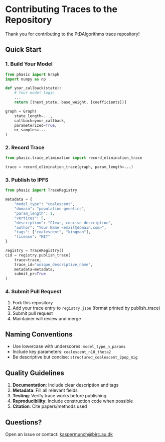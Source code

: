 # Contributing Traces to the Repository

Thank you for contributing to the PtDAlgorithms trace repository!

## Quick Start

### 1. Build Your Model

```python
from phasic import Graph
import numpy as np

def your_callback(state):
    # Your model logic
    ...
    return [(next_state, base_weight, [coefficients])]

graph = Graph(
    state_length=...,
    callback=your_callback,
    parameterized=True,
    nr_samples=...
)
```

### 2. Record Trace

```python
from phasic.trace_elimination import record_elimination_trace

trace = record_elimination_trace(graph, param_length=...)
```

### 3. Publish to IPFS

```python
from phasic import TraceRegistry

metadata = {
    "model_type": "coalescent",
    "domain": "population-genetics",
    "param_length": 1,
    "vertices": 5,
    "description": "Clear, concise description",
    "author": "Your Name <email@domain.com>",
    "tags": ["coalescent", "kingman"],
    "license": "MIT"
}

registry = TraceRegistry()
cid = registry.publish_trace(
    trace=trace,
    trace_id="unique_descriptive_name",
    metadata=metadata,
    submit_pr=True
)
```

### 4. Submit Pull Request

1. Fork this repository
2. Add your trace entry to `registry.json` (format printed by publish_trace)
3. Submit pull request
4. Maintainer will review and merge

## Naming Conventions

- Use lowercase with underscores: `model_type_n_params`
- Include key parameters: `coalescent_n10_theta2`
- Be descriptive but concise: `structured_coalescent_2pop_mig`

## Quality Guidelines

1. **Documentation**: Include clear description and tags
2. **Metadata**: Fill all relevant fields
3. **Testing**: Verify trace works before publishing
4. **Reproducibility**: Include construction code when possible
5. **Citation**: Cite papers/methods used

## Questions?

Open an issue or contact: kaspermunch@birc.au.dk

